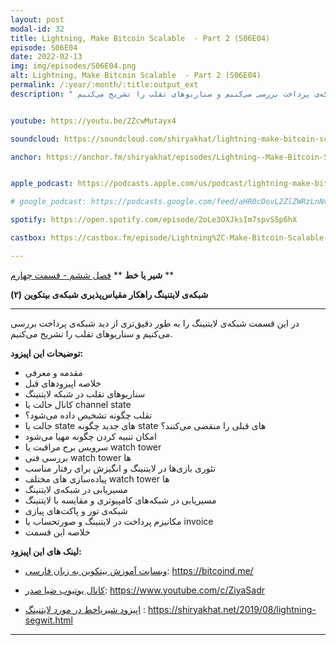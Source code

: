 ```yaml
---
layout: post
modal-id: 32
title: Lightning, Make Bitcoin Scalable  - Part 2 (S06E04)
episode: S06E04
date: 2022-02-13
img: img/episodes/S06E04.png
alt: Lightning, Make Bitcoin Scalable  - Part 2 (S06E04)
permalink: /:year/:month/:title:output_ext
description: " در این قسمت شبکه‌ی لایتنینگ را به طور دقیق‌تری از دید شبکه‌ی پرداخت بررسی می‌کنیم و سناریوهای تقلب را تشریح می‌کنیم." 


youtube: https://youtu.be/2ZcwMutayx4

soundcloud: https://soundcloud.com/shiryakhat/lightning-make-bitcoin-scalable-again-part-2-s06e04?si=6039f60dc3354cf781a7a21b6f35be52&utm_source=clipboard&utm_medium=text&utm_campaign=social_sharing

anchor: https://anchor.fm/shiryakhat/episodes/Lightning--Make-Bitcoin-Scalable-Again---Part-2---------S06E04-e1ef6fq


apple_podcast: https://podcasts.apple.com/us/podcast/lightning-make-bitcoin-scalable-again-part-2-%D8%B4%D8%A8%DA%A9%D9%87-%D9%84%D8%A7%DB%8C%D8%AA%D9%86%DB%8C%D9%86%DA%AF/id1221206951?i=1000551241668

# google_podcast: https://podcasts.google.com/feed/aHR0cDovL2ZlZWRzLnNvdW5kY2xvdWQuY29tL3VzZXJzL3NvdW5kY2xvdWQ6dXNlcnM6MjYyMzE4MTEzL3NvdW5kcy5yc3M/episode/MGMyMjllY2MtOTgxYS00MzA4LWEzMDItMjJmOWQ5MDc3OWE4?sa=X&ved=0CAUQkfYCahcKEwiAyreI-4z0AhUAAAAAHQAAAAAQAQ

spotify: https://open.spotify.com/episode/2oLe3OXJksIm7spvS5p6hX

castbox: https://castbox.fm/episode/Lightning%2C-Make-Bitcoin-Scalable-Again---Part-2---شبکه‌-لایتنینگ-مقیاس‌پذیری-بیتکوین-بخش-۲-(S06E04)-id2539522-id468534606

---
```


**شیر یا خط**
** [فصل ششم - قسمت چهارم](https://shiryakhat.net/2022/02/Lightning-Make-Bitcoin-Scalable-2.html) **

**شبکه‌ی لایتنینگ راهکار مقیاس‌پذیری شبکه‌ی بیتکوین (۲)**

-------------------------------------------------------
در این قسمت شبکه‌ی لایتنینگ را به طور دقیق‌تری از دید شبکه‌ی پرداخت بررسی می‌کنیم و سناریوهای تقلب را تشریح می‌کنیم.

**توضیحات این اپیزود:**


* مقدمه و معرفی
* خلاصه اپیزودهای قبل
* سناریوهای تقلب در شبکه لایتنینگ
* کانال حالت یا channel state
* تقلب چگونه تشخیص داده می‌شود؟
* حالت یا state های جدید چگونه state های قبلی را منقضی می‌کنند؟
* امکان تنبیه کردن چگونه مهیا می‌شود 
* سرویس برج مراقبت یا watch tower
* بررسی فنی‌ watch tower ها 
* تئوری بازی‌ها در لایتنینگ و انگیزش برای رفتار مناسب
* پیاده‌سازی های مختلف watch tower ها
* مسیریابی در شبکه‌ی لایتنینگ
* مسیریابی در شبکه‌های کامپیوتری و مقایسه با لایتنینگ
* شبکه‌ی تور و پاکت‌های پیازی
* مکانیزم پرداخت در لایتنینگ و صورتحساب یا invoice
* خلاصه این قسمت

**لینک های این اپیزود:**

* [وبسایت آموزش بیتکوین به زبان فارسی](https://bitcoind.me/): https://bitcoind.me/

* [کانال یوتیوب ضیا صدر](https://www.youtube.com/c/ZiyaSadr): https://www.youtube.com/c/ZiyaSadr

* [اپیزود شیریاخط در مورد لایتنینگ](https://shiryakhat.net/2019/08/lightning-segwit.html) : https://shiryakhat.net/2019/08/lightning-segwit.html

-----------------------------------------------------------------------
